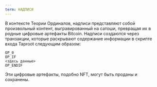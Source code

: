 ```yaml
---
term: НАДПИСИ
---
```


В контексте Теории Ординалов, надписи представляют собой произвольный контент, выгравированный на сатоши, превращая их в родные цифровые артефакты Bitcoin. Надписи создаются через транзакции, которые раскрывают содержание информации в скрипте входа Taproot следующим образом:

```text
OP_0
OP_IF
<здесь данные>
OP_ENDIF
```

Эти цифровые артефакты, подобно NFT, могут быть проданы и сохранены.